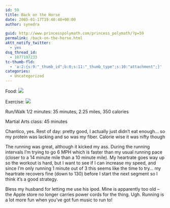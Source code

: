 ```yaml
---
id: 59
title: Back on the Horse
date: 2005-01-17T19:40:48+00:00
author: synedra

guid: http://www.princesspolymath.com/princess_polymath/?p=59
permalink: /back-on-the-horse.html
aktt_notify_twitter:
  - yes
dsq_thread_id:
  - 1877197233
tc-thumb-fld:
  - 'a:2:{s:9:"_thumb_id";b:0;s:11:"_thumb_type";s:10:"attachment";}'
categories:
  - Uncategorized
---
```

Food: ![](http://fitness.domestigirl.com/images/stars_3_40.gif)
  
Exercise: ![](http://fitness.domestigirl.com/images/stars_3_50.gif)
  
Run/Walk 1/2 minutes: 35 minutes, 2.25 miles, 350 calories
  
Martial Arts class: 45 minutes
  
Chantico, yes. Rest of day: pretty good, I actually just didn&#8217;t eat enough&#8230; so my protein was lacking and so was my fiber. Calorie wise it was nifty though
  
The running was great, although it kicked my ass. During the running intervals I&#8217;m trying to go 6 MPH which is faster than my usual running pace (closer to a 14 minute mile than a 10 minute mile). My heartrate goes way up so the workout is hard, but I want to see if I can increase my speed, and since I&#8217;m only running 1 minute out of 3 this seems like the time to try&#8230; my heartrate recovers fine (down to 130) before I start the next segment so I think it&#8217;s a good strategy.
  
Bless my husband for letting me use his ipod. Mine is apparently too old &#8211; the Apple store no longer carries power cords for the thing. Ugh. Running is a lot more fun when you&#8217;ve got fun music to run to!